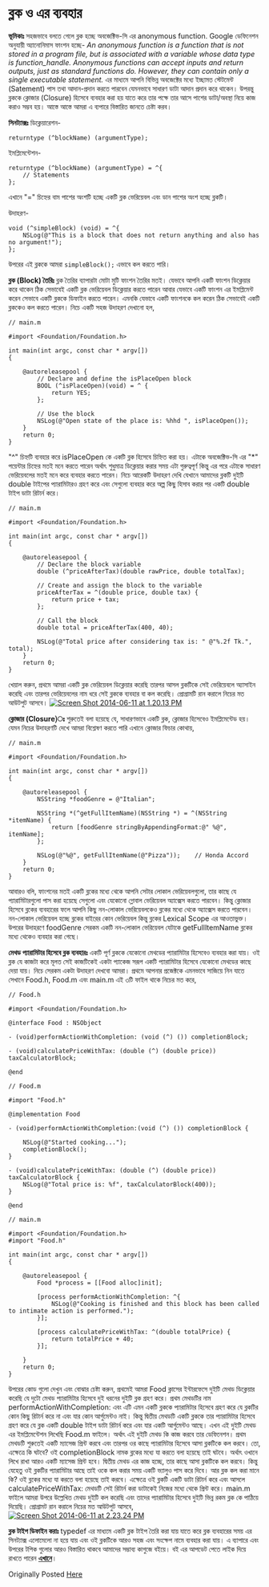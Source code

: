 # ব্লক ও এর ব্যবহার

**ভূমিকাঃ** সহজভাবে বলতে গেলে ব্লক হচ্ছে অবজেক্টিভ-সি এর anonymous function. Google ডেফিনেশন অনুযায়ী অ্যানোনিমাস ফাংশন হচ্ছে- _An anonymous function is a function that is not stored in a program file, but is associated with a variable whose data type is function\_handle. Anonymous functions can accept inputs and return outputs, just as standard functions do. However, they can contain only a single executable statement._ এর মাধ্যমে আপনি বিভিন্ন অবজেক্টের মধ্যে ইচ্ছামত স্টেটমেন্ট \(Satement\) পাস তথা আদান-প্রদান করতে পারবেন যেমনভাবে সাধারণ ডাটা আদান প্রদান করে থাকেন। উপরন্তু ব্লককে ক্লোজার \(Closure\) হিসেবে ব্যবহার করা হয় যাতে করে তার পক্ষে তার আসে পাশের ডাটা/অবস্থা নিয়ে কাজ করাও সম্ভব হয়। আস্তে আস্তে আমরা এ ব্যপারে বিস্তারিত জানতে চেষ্টা করব।

**সিনট্যাক্সঃ** ডিক্লেয়ারেশন-

```text
returntype (^blockName) (argumentType);
```

ইমপ্লিমেন্টেশন-

```text
returntype (^blockName) (argumentType) = ^{
    // Statements
};
```

এখানে "=" চিহ্নের বাম পাশের অংশটি হচ্ছে একটি ব্লক ভেরিয়েবল এবং ডান পাশের অংশ হচ্ছে ব্লকটি।

উদাহরণ-

```text
void (^simpleBlock) (void) = ^{
    NSLog(@"This is a block that does not return anything and also has no argument!");
};
```

উপরের এই ব্লককে আমরা `simpleBlock();` এভাবে কল করতে পারি।

**ব্লক \(Block\) তৈরিঃ** ব্লক তৈরির ব্যাপারটা মোটা মুটি ফাংশন তৈরির মতই। যেভাবে আপনি একটি ফাংশন ডিক্লেয়ার করে থাকেন ঠিক সেভাবেই একটি ব্লক ভেরিয়েবল ডিক্লেয়ার করতে পারেন আবার যেভাবে একটি ফাংশন এর ইমপ্লিমেন্ট করেন সেভাবে একটি ব্লককে ডিফাইন করতে পারেন। এমনকি যেভাবে একটি ফাংশনকে কল করেন ঠিক সেভাবেই একটি ব্লককেও কল করতে পারেন। নিচে একটি সহজ উদাহরণ দেখানো হল,

```text
// main.m

#import <Foundation/Foundation.h>

int main(int argc, const char * argv[])
{

    @autoreleasepool {
        // Declare and define the isPlaceOpen block
        BOOL (^isPlaceOpen)(void) = ^ {
            return YES;
        };

        // Use the block
        NSLog(@"Open state of the place is: %hhd ", isPlaceOpen());
    }
    return 0;
}
```

"^" চিহ্নটি ব্যবহার করে isPlaceOpen কে একটি ব্লক হিসেবে চিহ্নিত করা হয়। এটাকে অবজেক্টিভ-সি এর "\*" পয়েন্টার চিহ্নের মতই মনে করতে পারেন অর্থাৎ শুধুমাত্র ডিক্লেয়ার করার সময় এটা গুরুত্বপূর্ণ কিন্তু এর পরে এটাকে সাধারণ ভেরিয়েবলের মতই মনে করে ব্যবহার করতে পারেন। নিচে আরেকটি উদাহরণ দেখি যেখানে আমাদের ব্লকটি দুইটি double টাইপের প্যারামিটারও গ্রহণ করে এবং সেগুলো ব্যবহার করে অল্প কিছু হিসাব করার পর একটি double টাইপ ডাটা রিটার্ন করে।

```text
// main.m

#import <Foundation/Foundation.h>

int main(int argc, const char * argv[])
{

    @autoreleasepool {
        // Declare the block variable
        double (^priceAfterTax)(double rawPrice, double totalTax);

        // Create and assign the block to the variable
        priceAfterTax = ^(double price, double tax) {
            return price + tax;
        };

        // Call the block
        double total = priceAfterTax(400, 40);

        NSLog(@"Total price after considering tax is: " @"%.2f Tk.", total);
    }
    return 0;
}
```

খেয়াল করুন, প্রথমে আমরা একটি ব্লক ভেরিয়েবল ডিক্লেয়ার করেছি তারপর আসল ব্লকটিকে সেই ভেরিয়েবলে অ্যাসাইন করেছি এবং তারপর ভেরিয়েবলের নাম ধরে সেই ব্লককে ব্যবহার বা কল করেছি। প্রোগ্রামটি রান করালে নিচের মত আউটপুট আসবে। [![Screen Shot 2014-06-11 at 1.20.13 PM](http://nuhil.files.wordpress.com/2014/06/screen-shot-2014-06-11-at-1-20-13-pm.png?w=460)](https://nuhil.files.wordpress.com/2014/06/screen-shot-2014-06-11-at-1-20-13-pm.png)

**ক্লোজার \(Closure\)ঃ** শুরুতেই বলা হয়েছে যে, সাধারণভাবে একটি ব্লক, ক্লোজার হিসেবেও ইমপ্লিমেন্টেড হয়। যেমন নিচের উদাহরণটি দেখে আমরা বিশ্লেষণ করতে পারি এখানে ক্লোজার ফিচার কোথায়,

```text
// main.m

#import <Foundation/Foundation.h>

int main(int argc, const char * argv[])
{

    @autoreleasepool {
        NSString *foodGenre = @"Italian";

        NSString *(^getFullItemName)(NSString *) = ^(NSString *itemName) {
            return [foodGenre stringByAppendingFormat:@" %@", itemName];
        };

        NSLog(@"%@", getFullItemName(@"Pizza"));    // Honda Accord
    }
    return 0;
}
```

আবারও বলি, ফাংশনের মতই একটি ব্লকের মধ্যে থেকে আপনি সেটার লোকাল ভেরিয়েবলগুলো, তার কাছে যে প্যারামিটারগুলো পাস করা হয়েছে সেগুলো এবং যেকোনো গ্লোবাল ভেরিয়েবল অ্যাক্সেস করতে পারবেন। কিন্তু ক্লোজার হিসেবে ব্লকের ব্যবহারের ফলে আপনি কিছু নন-লোকাল ভেরিয়েবলকেও ব্লকের মধ্যে থেকে অ্যাক্সেস করতে পারবেন। নন-লোকাল ভেরিয়েবল হচ্ছে ব্লকের বাইরের কোন ভেরিয়েবল কিন্তু ব্লকের Lexical Scope এর আওতাভুক্ত। উপরের উদাহরণে foodGenre সেরকম একটি নন-লোকাল ভেরিয়েবল যেটাকে getFullItemName ব্লকের মধ্যে থেকেও ব্যবহার করা গেছে।

**মেথড প্যারামিটার হিসেবে ব্লক ব্যবহারঃ** একটি পূর্ণ ব্লককে যেকোনো মেথডের প্যারামিটার হিসেবেও ব্যবহার করা যায়। ওই ব্লক যে কাজটা করে মূলত সেই কাজটিকেই একটা প্যাকেজ সরূপ একটি প্যারামিটার হিসেবে যেকোনো মেথডের কাছে দেয়া যায়। নিচে সেরকম একটা উদাহরণ দেখবো আমরা। প্রথমে আপনার প্রজেক্টকে এমনভাবে সাজিয়ে নিন যাতে সেখানে Food.h, Food.m এবং main.m এই ৩টি ফাইল থাকে নিচের মত করে,

```text
// Food.h

#import <Foundation/Foundation.h>

@interface Food : NSObject

- (void)performActionWithCompletion: (void (^) ()) completionBlock;

- (void)calculatePriceWithTax: (double (^) (double price)) taxCalculatorBlock;

@end
```

```text
// Food.m

#import "Food.h"

@implementation Food

- (void)performActionWithCompletion:(void (^) ()) completionBlock {

    NSLog(@"Started cooking...");
    completionBlock();
}

- (void)calculatePriceWithTax: (double (^) (double price)) taxCalculatorBlock {
    NSLog(@"Total price is: %f", taxCalculatorBlock(400));
}

@end
```

```text
// main.m

#import <Foundation/Foundation.h>
#import "Food.h"

int main(int argc, const char * argv[])
{

    @autoreleasepool {
        Food *process = [[Food alloc]init];

        [process performActionWithCompletion: ^{
            NSLog(@"Cooking is finished and this block has been called to intimate action is performed.");
        }];

        [process calculatePriceWithTax: ^(double totalPrice) {
            return totalPrice + 40;
        }];

    }
    return 0;
}
```

উপরের কোড গুলো দেখুন এবং বোঝার চেষ্টা করুন, প্রথমেই আমরা Food ক্লাসের ইন্টারফেসে দুইটি মেথড ডিক্লেয়ার করেছি যে দুটো মেথড প্যারামিটার হিসেবে দুই ধরনের দুইটি ব্লক গ্রহণ করে। প্রথম মেথডটির নাম performActionWithCompletion: এবং এটি এমন একটি ব্লককে প্যারামিটার হিসেবে গ্রহণ করে যে ব্লকটির কোন কিছু রিটার্ন করে না এবং যার কোন আর্গুমেন্টও নাই। কিন্তু দ্বিতীয় মেথডটি একটি ব্লককে তার প্যারামিটার হিসেবে গ্রহণ করে যে ব্লক একটি double টাইপ ডাটা রিটার্ন করে এবং যার একটি আর্গুমেন্টও আছে। এখন এই দুইটি মেথড এর ইমপ্লিমেন্টেশন লিখেছি Food.m ফাইলে। অর্থাৎ এই দুইটি মেথড কি কাজ করবে তার ডেফিনেশন। প্রথম মেথডটি শুরুতেই একটি ম্যাসেজ প্রিন্ট করবে এবং তারপর ওর কাছে প্যারামিটার হিসেবে আসা ব্লকটিকে কল করবে। তো, এক্ষেত্রে কি ঘটবে? ওই completionBlock নামক ব্লকের মধ্যে যা করতে বলা হয়েছে তাই ঘটবে। অর্থাৎ ওখানে লিখে রাখা আরও একটি ম্যাসেজ প্রিন্ট হবে। দ্বিতীয় মেথড এর কাজ হচ্ছে, তার কাছে আসা ব্লকটিকে কল করবে। কিন্তু যেহেতু ওই ব্লকটির প্যারামিটার আছে তাই ওকে কল করার সময় একটি ভ্যালুও পাস করে দিবে। আর ব্লক কল করা মানে কি? ওই ব্লকের মধ্যে যা করতে বলা হয়েছে তাই করবে। এক্ষেত্রে ওই ব্লকটি একটি ডাটা রিটার্ন করে এবং আসলে calculatePriceWithTax: মেথডটি সেই রিটার্ন করা ডাটাকেই নিজের মধ্যে থেকে প্রিন্ট করে। main.m ফাইলে আমরা উপরে উল্লেখিত মেথড দুইটি কল করেছি এবং তাদের প্যারামিটার হিসেবে দুইটি ভিন্ন রকম ব্লক কে পাঠিয়ে দিয়েছি। প্রোগ্রামট রান করালে নিচের মত আউটপুট আসবে, [![Screen Shot 2014-06-11 at 2.23.24 PM](http://nuhil.files.wordpress.com/2014/06/screen-shot-2014-06-11-at-2-23-24-pm.png?w=460)](https://nuhil.files.wordpress.com/2014/06/screen-shot-2014-06-11-at-2-23-24-pm.png)

**ব্লক টাইপ ডিফাইন করাঃ** typedef এর মাধ্যমে একটি ব্লক টাইপ তৈরি করা যায় যাতে করে ব্লক ব্যবহারের সময় এর সিনট্যাক্স এলোমেলো না হয়ে যায় এবং ওই ব্লকটিকে আরও সহজ এবং সংক্ষেপ নামে ব্যবহার করা যায়। এ ব্যাপারে এবং উপরের টপিক গুলোর আরও বিস্তারিত থাকবে আমাদের সম্ভাব্য কাগুজে বইয়ে। বই এর আপডেট পেতে লাইক দিয়ে রাখতে পারেন [**এখানে**](https://www.facebook.com/bangla.objc.swift.ios)।

Originally Posted [Here](http://nuhil.net/2014/06/11/৯-অবজেক্টিভ-সি-objective-c-তে-ব্লক-block-এ/)

